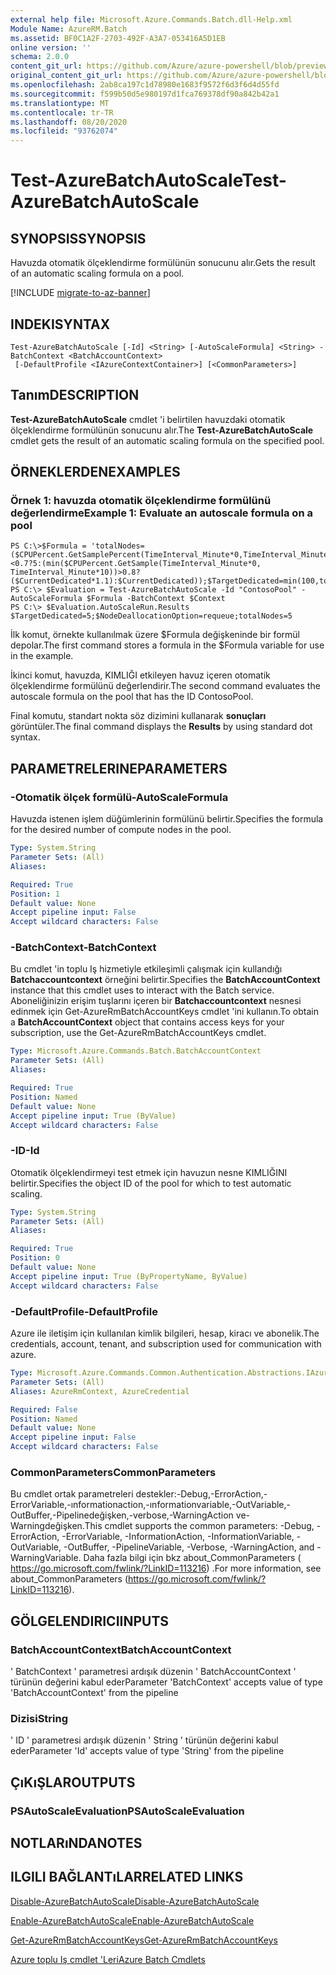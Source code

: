 ```yaml
---
external help file: Microsoft.Azure.Commands.Batch.dll-Help.xml
Module Name: AzureRM.Batch
ms.assetid: BF0C1A2F-2703-492F-A3A7-053416A5D1EB
online version: ''
schema: 2.0.0
content_git_url: https://github.com/Azure/azure-powershell/blob/preview/src/ResourceManager/AzureBatch/Commands.Batch/help/Test-AzureBatchAutoScale.md
original_content_git_url: https://github.com/Azure/azure-powershell/blob/preview/src/ResourceManager/AzureBatch/Commands.Batch/help/Test-AzureBatchAutoScale.md
ms.openlocfilehash: 2ab8ca197c1d78980e1683f9572f6d3f6d4d55fd
ms.sourcegitcommit: f599b50d5e980197d1fca769378df90a842b42a1
ms.translationtype: MT
ms.contentlocale: tr-TR
ms.lasthandoff: 08/20/2020
ms.locfileid: "93762074"
---
```

# <span data-ttu-id="8ede6-101">Test-AzureBatchAutoScale</span><span class="sxs-lookup"><span data-stu-id="8ede6-101">Test-AzureBatchAutoScale</span></span>

## <span data-ttu-id="8ede6-102">SYNOPSIS</span><span class="sxs-lookup"><span data-stu-id="8ede6-102">SYNOPSIS</span></span>
<span data-ttu-id="8ede6-103">Havuzda otomatik ölçeklendirme formülünün sonucunu alır.</span><span class="sxs-lookup"><span data-stu-id="8ede6-103">Gets the result of an automatic scaling formula on a pool.</span></span>

[!INCLUDE [migrate-to-az-banner](../../includes/migrate-to-az-banner.md)]

## <span data-ttu-id="8ede6-104">INDEKI</span><span class="sxs-lookup"><span data-stu-id="8ede6-104">SYNTAX</span></span>

```
Test-AzureBatchAutoScale [-Id] <String> [-AutoScaleFormula] <String> -BatchContext <BatchAccountContext>
 [-DefaultProfile <IAzureContextContainer>] [<CommonParameters>]
```

## <span data-ttu-id="8ede6-105">Tanım</span><span class="sxs-lookup"><span data-stu-id="8ede6-105">DESCRIPTION</span></span>
<span data-ttu-id="8ede6-106">**Test-AzureBatchAutoScale** cmdlet 'i belirtilen havuzdaki otomatik ölçeklendirme formülünün sonucunu alır.</span><span class="sxs-lookup"><span data-stu-id="8ede6-106">The **Test-AzureBatchAutoScale** cmdlet gets the result of an automatic scaling formula on the specified pool.</span></span>

## <span data-ttu-id="8ede6-107">ÖRNEKLERDEN</span><span class="sxs-lookup"><span data-stu-id="8ede6-107">EXAMPLES</span></span>

### <span data-ttu-id="8ede6-108">Örnek 1: havuzda otomatik ölçeklendirme formülünü değerlendirme</span><span class="sxs-lookup"><span data-stu-id="8ede6-108">Example 1: Evaluate an autoscale formula on a pool</span></span>
```
PS C:\>$Formula = 'totalNodes=($CPUPercent.GetSamplePercent(TimeInterval_Minute*0,TimeInterval_Minute*10)<0.7?5:(min($CPUPercent.GetSample(TimeInterval_Minute*0, TimeInterval_Minute*10))>0.8?($CurrentDedicated*1.1):$CurrentDedicated));$TargetDedicated=min(100,totalNodes);';
PS C:\> $Evaluation = Test-AzureBatchAutoScale -Id "ContosoPool" -AutoScaleFormula $Formula -BatchContext $Context
PS C:\> $Evaluation.AutoScaleRun.Results
$TargetDedicated=5;$NodeDeallocationOption=requeue;totalNodes=5
```

<span data-ttu-id="8ede6-109">İlk komut, örnekte kullanılmak üzere $Formula değişkeninde bir formül depolar.</span><span class="sxs-lookup"><span data-stu-id="8ede6-109">The first command stores a formula in the $Formula variable for use in the example.</span></span>

<span data-ttu-id="8ede6-110">İkinci komut, havuzda, KIMLIĞI etkileyen havuz içeren otomatik ölçeklendirme formülünü değerlendirir.</span><span class="sxs-lookup"><span data-stu-id="8ede6-110">The second command evaluates the autoscale formula on the pool that has the ID ContosoPool.</span></span>

<span data-ttu-id="8ede6-111">Final komutu, standart nokta söz dizimini kullanarak **sonuçları** görüntüler.</span><span class="sxs-lookup"><span data-stu-id="8ede6-111">The final command displays the **Results** by using standard dot syntax.</span></span>

## <span data-ttu-id="8ede6-112">PARAMETRELERINE</span><span class="sxs-lookup"><span data-stu-id="8ede6-112">PARAMETERS</span></span>

### <span data-ttu-id="8ede6-113">-Otomatik ölçek formülü</span><span class="sxs-lookup"><span data-stu-id="8ede6-113">-AutoScaleFormula</span></span>
<span data-ttu-id="8ede6-114">Havuzda istenen işlem düğümlerinin formülünü belirtir.</span><span class="sxs-lookup"><span data-stu-id="8ede6-114">Specifies the formula for the desired number of compute nodes in the pool.</span></span>

```yaml
Type: System.String
Parameter Sets: (All)
Aliases: 

Required: True
Position: 1
Default value: None
Accept pipeline input: False
Accept wildcard characters: False
```

### <span data-ttu-id="8ede6-115">-BatchContext</span><span class="sxs-lookup"><span data-stu-id="8ede6-115">-BatchContext</span></span>
<span data-ttu-id="8ede6-116">Bu cmdlet 'in toplu Iş hizmetiyle etkileşimli çalışmak için kullandığı **Batchaccountcontext** örneğini belirtir.</span><span class="sxs-lookup"><span data-stu-id="8ede6-116">Specifies the **BatchAccountContext** instance that this cmdlet uses to interact with the Batch service.</span></span>
<span data-ttu-id="8ede6-117">Aboneliğinizin erişim tuşlarını içeren bir **Batchaccountcontext** nesnesi edinmek için Get-AzureRmBatchAccountKeys cmdlet 'ini kullanın.</span><span class="sxs-lookup"><span data-stu-id="8ede6-117">To obtain a **BatchAccountContext** object that contains access keys for your subscription, use the Get-AzureRmBatchAccountKeys cmdlet.</span></span>

```yaml
Type: Microsoft.Azure.Commands.Batch.BatchAccountContext
Parameter Sets: (All)
Aliases: 

Required: True
Position: Named
Default value: None
Accept pipeline input: True (ByValue)
Accept wildcard characters: False
```

### <span data-ttu-id="8ede6-118">-ID</span><span class="sxs-lookup"><span data-stu-id="8ede6-118">-Id</span></span>
<span data-ttu-id="8ede6-119">Otomatik ölçeklendirmeyi test etmek için havuzun nesne KIMLIĞINI belirtir.</span><span class="sxs-lookup"><span data-stu-id="8ede6-119">Specifies the object ID of the pool for which to test automatic scaling.</span></span>

```yaml
Type: System.String
Parameter Sets: (All)
Aliases: 

Required: True
Position: 0
Default value: None
Accept pipeline input: True (ByPropertyName, ByValue)
Accept wildcard characters: False
```

### <span data-ttu-id="8ede6-120">-DefaultProfile</span><span class="sxs-lookup"><span data-stu-id="8ede6-120">-DefaultProfile</span></span>
<span data-ttu-id="8ede6-121">Azure ile iletişim için kullanılan kimlik bilgileri, hesap, kiracı ve abonelik.</span><span class="sxs-lookup"><span data-stu-id="8ede6-121">The credentials, account, tenant, and subscription used for communication with azure.</span></span>

```yaml
Type: Microsoft.Azure.Commands.Common.Authentication.Abstractions.IAzureContextContainer
Parameter Sets: (All)
Aliases: AzureRmContext, AzureCredential

Required: False
Position: Named
Default value: None
Accept pipeline input: False
Accept wildcard characters: False
```

### <span data-ttu-id="8ede6-122">CommonParameters</span><span class="sxs-lookup"><span data-stu-id="8ede6-122">CommonParameters</span></span>
<span data-ttu-id="8ede6-123">Bu cmdlet ortak parametreleri destekler:-Debug,-ErrorAction,-ErrorVariable,-ınformationaction,-ınformationvariable,-OutVariable,-OutBuffer,-Pipelinedeğişken,-verbose,-WarningAction ve-Warningdeğişken.</span><span class="sxs-lookup"><span data-stu-id="8ede6-123">This cmdlet supports the common parameters: -Debug, -ErrorAction, -ErrorVariable, -InformationAction, -InformationVariable, -OutVariable, -OutBuffer, -PipelineVariable, -Verbose, -WarningAction, and -WarningVariable.</span></span> <span data-ttu-id="8ede6-124">Daha fazla bilgi için bkz about_CommonParameters ( https://go.microsoft.com/fwlink/?LinkID=113216) .</span><span class="sxs-lookup"><span data-stu-id="8ede6-124">For more information, see about_CommonParameters (https://go.microsoft.com/fwlink/?LinkID=113216).</span></span>

## <span data-ttu-id="8ede6-125">GÖLGELENDIRICI</span><span class="sxs-lookup"><span data-stu-id="8ede6-125">INPUTS</span></span>

### <span data-ttu-id="8ede6-126">BatchAccountContext</span><span class="sxs-lookup"><span data-stu-id="8ede6-126">BatchAccountContext</span></span>
<span data-ttu-id="8ede6-127">' BatchContext ' parametresi ardışık düzenin ' BatchAccountContext ' türünün değerini kabul eder</span><span class="sxs-lookup"><span data-stu-id="8ede6-127">Parameter 'BatchContext' accepts value of type 'BatchAccountContext' from the pipeline</span></span>

### <span data-ttu-id="8ede6-128">Dizisi</span><span class="sxs-lookup"><span data-stu-id="8ede6-128">String</span></span>
<span data-ttu-id="8ede6-129">' ID ' parametresi ardışık düzenin ' String ' türünün değerini kabul eder</span><span class="sxs-lookup"><span data-stu-id="8ede6-129">Parameter 'Id' accepts value of type 'String' from the pipeline</span></span>

## <span data-ttu-id="8ede6-130">ÇıKıŞLAR</span><span class="sxs-lookup"><span data-stu-id="8ede6-130">OUTPUTS</span></span>

### <span data-ttu-id="8ede6-131">PSAutoScaleEvaluation</span><span class="sxs-lookup"><span data-stu-id="8ede6-131">PSAutoScaleEvaluation</span></span>

## <span data-ttu-id="8ede6-132">NOTLARıNDA</span><span class="sxs-lookup"><span data-stu-id="8ede6-132">NOTES</span></span>

## <span data-ttu-id="8ede6-133">ILGILI BAĞLANTıLAR</span><span class="sxs-lookup"><span data-stu-id="8ede6-133">RELATED LINKS</span></span>

[<span data-ttu-id="8ede6-134">Disable-AzureBatchAutoScale</span><span class="sxs-lookup"><span data-stu-id="8ede6-134">Disable-AzureBatchAutoScale</span></span>](./Disable-AzureBatchAutoScale.md)

[<span data-ttu-id="8ede6-135">Enable-AzureBatchAutoScale</span><span class="sxs-lookup"><span data-stu-id="8ede6-135">Enable-AzureBatchAutoScale</span></span>](./Enable-AzureBatchAutoScale.md)

[<span data-ttu-id="8ede6-136">Get-AzureRmBatchAccountKeys</span><span class="sxs-lookup"><span data-stu-id="8ede6-136">Get-AzureRmBatchAccountKeys</span></span>](./Get-AzureRmBatchAccountKeys.md)

[<span data-ttu-id="8ede6-137">Azure toplu Iş cmdlet 'Leri</span><span class="sxs-lookup"><span data-stu-id="8ede6-137">Azure Batch Cmdlets</span></span>](./AzureRM.Batch.md)


